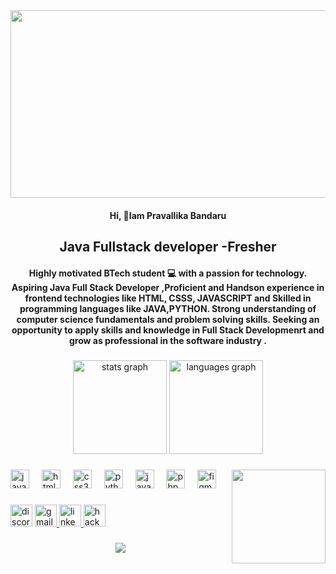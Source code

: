 <img width="1000px" height="300px" src="https://64.media.tumblr.com/0870408ef69639327475f93f665ac490/92c7bc6db974c4d5-ab/s2048x3072/ee299068d73c2a392fc857eef0b8dd7bb830351e.gif">
<h4 align="center">Hi, 🙋Iam Pravallika Bandaru</h4> <h2  align="center">Java Fullstack developer -Fresher</h2> <h4  align="center">Highly motivated BTech student 💻 with a passion for technology. Aspiring Java Full Stack Developer ,Proficient and  Handson experience  in frontend technologies like HTML, CSSS, JAVASCRIPT and Skilled  in programming languages  like JAVA,PYTHON. Strong understanding of computer science fundamentals and problem solving skills. Seeking an  opportunity to apply skills and knowledge in Full Stack Developmenrt and grow as professional in the software industry .</h4>

###

<div align="center">
  <img src="https://github-readme-stats.vercel.app/api?username=pravallika2525&hide_title=false&hide_rank=false&show_icons=true&include_all_commits=true&count_private=true&disable_animations=false&theme=dracula&locale=en&hide_border=false" height="150" alt="stats graph"  />
  <img src="https://github-readme-stats.vercel.app/api/top-langs?username=pravallika2525&locale=en&hide_title=false&layout=compact&card_width=320&langs_count=5&theme=dracula&hide_border=false" height="150" alt="languages graph"  />
</div>

###

<img align="right" height="150" src="https://media4.giphy.com/media/fuJPZBIIqzbt1kAYVc/giphy.gif">

###

<div align="left">
  <img src="https://cdn.jsdelivr.net/gh/devicons/devicon/icons/javascript/javascript-original.svg" height="30" alt="javascript logo"  />
  <img width="12" />
  <img src="https://cdn.jsdelivr.net/gh/devicons/devicon/icons/html5/html5-original.svg" height="30" alt="html5 logo"  />
  <img width="12" />
  <img src="https://cdn.jsdelivr.net/gh/devicons/devicon/icons/css3/css3-original.svg" height="30" alt="css3 logo"  />
  <img width="12" />
  <img src="https://cdn.jsdelivr.net/gh/devicons/devicon/icons/python/python-original.svg" height="30" alt="python logo"  />
  <img width="12" />
  <img src="https://cdn.jsdelivr.net/gh/devicons/devicon/icons/java/java-original.svg" height="30" alt="java logo"  />
  <img width="12" />
  <img src="https://cdn.jsdelivr.net/gh/devicons/devicon/icons/php/php-original.svg" height="30" alt="php logo"  />
  <img width="12" />
  <img src="https://cdn.jsdelivr.net/gh/devicons/devicon/icons/figma/figma-original.svg" height="30" alt="figma logo"  />
</div>

###

<div align="left">
  <img src="https://img.shields.io/static/v1?message=Discord&logo=discord&label=&color=7289DA&logoColor=white&labelColor=&style=for-the-badge" height="35" alt="discord logo"  />
  <a href="bandarupravallika8@gmail.com" target="_blank">
    <img src="https://img.shields.io/static/v1?message=Gmail&logo=gmail&label=&color=D14836&logoColor=white&labelColor=&style=for-the-badge" height="35" alt="gmail logo"  />
  </a>
  <a href="https://www.linkedin.com/in/pravallika-bandaru-062241329" target="_blank">
    <img src="https://img.shields.io/static/v1?message=LinkedIn&logo=linkedin&label=&color=0077B5&logoColor=white&labelColor=&style=for-the-badge" height="35" alt="linkedin logo"  />
  </a>
  <img src="https://img.shields.io/static/v1?message=HackerRank&logo=hackerrank&label=&color=2EC866&logoColor=white&labelColor=&style=for-the-badge" height="35" alt="hackerrank logo"  />
</div>

###

<div align="center">
  <img src="https://profile-counter.glitch.me/pravallika2525/count.svg?"  />
</div>

###
